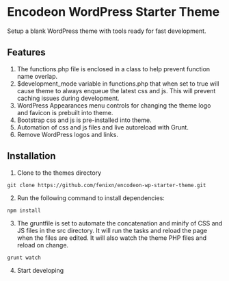 # Encodeon WordPress Starter Theme

Setup a blank WordPress theme with tools ready for fast development.

## Features
1. The functions.php file is enclosed in a class to help prevent function name overlap.
2. $development_mode variable in functions.php that when set to true will cause theme to always enqueue the latest css and js. This will prevent caching issues during development.
3. WordPress Appearances menu controls for changing the theme logo and favicon is prebuilt into theme.
4. Bootstrap css and js is pre-installed into theme.
5. Automation of css and js files and live autoreload with Grunt.
6. Remove WordPress logos and links.

## Installation
1. Clone to the themes directory
```shell
git clone https://github.com/fenixn/encodeon-wp-starter-theme.git
```
2. Run the following command to install dependencies:
```shell
npm install
```
3. The gruntfile is set to automate the concatenation and minify of CSS and JS files in the src directory. It will run the tasks and reload the page when the files are edited. It will also watch the theme PHP files and reload on change.
```shell
grunt watch
```
4. Start developing
